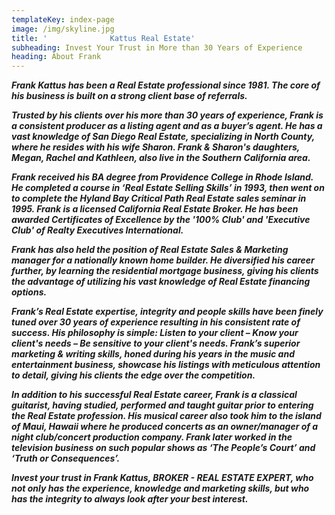 ```yaml
---
templateKey: index-page
image: /img/skyline.jpg
title: '              Kattus Real Estate'
subheading: Invest Your Trust in More than 30 Years of Experience
heading: About Frank
---
```

**_Frank Kattus has been a Real Estate professional since 1981.  The core of his business is built on a strong client base of referrals._**

**_Trusted by his clients over his more than 30 years of experience, Frank is a consistent producer as a listing agent and as a buyer’s agent.  He has a vast knowledge of San Diego Real Estate, specializing in North County, where he resides with his wife Sharon.  Frank & Sharon's daughters, Megan, Rachel and Kathleen, also live in the Southern California area._**

**_Frank received his BA degree from Providence College in Rhode Island.  He completed a course in ‘Real Estate Selling Skills’ in 1993, then went on to complete the Hyland Bay Critical Path Real Estate sales seminar in 1995.  Frank is a licensed California Real Estate Broker.  He has been awarded Certificates of Excellence by the '100% Club' and 'Executive Club' of Realty Executives International._** 

**_Frank has also held the position of Real Estate Sales & Marketing manager for a nationally known home builder.  He diversified his career further, by learning the residential mortgage business, giving his clients the advantage of utilizing his vast knowledge of Real Estate financing options._**

**_Frank’s Real Estate expertise, integrity and people skills have been finely tuned over 30 years of experience resulting in his consistent rate of success.  His philosophy is simple:  Listen to your client – Know your client's needs – Be sensitive to your client's needs.  Frank’s superior marketing & writing skills, honed during his years in the music and entertainment business, showcase his listings with meticulous attention to detail, giving his clients the edge over the competition._**

**_In addition to his successful Real Estate career, Frank is a classical guitarist, having studied, performed and taught guitar prior to entering the Real Estate profession.  His musical career also took him to the island of Maui, Hawaii where he produced concerts as an owner/manager of a night club/concert production company.  Frank later worked in the television business on such popular shows as ‘The People’s Court’ and ‘Truth or Consequences’._**

**_Invest your trust in Frank Kattus, BROKER - REAL ESTATE EXPERT, who not only has the experience, knowledge and marketing skills, but who has the integrity to always look after your best interest._**
